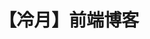 ---
layout: home

title: 【冷月】前端博客
titleTemplate: 专注前端领域知识分享

hero:
  name: 欢迎浏览本站
  text: 专注前端领域知识分享
  tagline: 用心总结每一篇文章，为广大前端开发同学助力
  actions:
    - theme: brand
      text: 开始阅读
      link: /guide/
    - theme: alt
      text: 在 GitHub 上查看
      link: https://github.com/lengyue0909/front-end

features:
  - title: 极速的服务启动
    details: 使用原生 ESM 文件，无需打包!
  - title: 轻量快速的热重载
    details: 无论应用程序大小如何，都始终极快的模块热替换（HMR）
  - title: 丰富的功能
    details: 对 TypeScript、JSX、CSS 等支持开箱即用。
  - title: 优化的构建
    details: 可选 “多页应用” 或 “库” 模式的预配置 Rollup 构建
  - title: 通用的插件
    details: 在开发和构建之间共享 Rollup-superset 插件接口。
  - title: 完全类型化的API
    details: 灵活的 API 和完整的 TypeScript 类型。
---